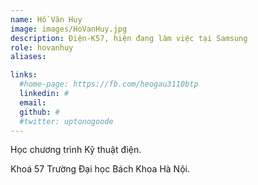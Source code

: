 ```yaml
---
name: Hồ Văn Huy
image: images/HoVanHuy.jpg
description: Điện-K57, hiện đang làm việc tại Samsung
role: hovanhuy
aliases:

links:
  #home-page: https://fb.com/heogau3110btp
  linkedin: #
  email: 
  github: #
  #twitter: uptonogoode
---
```


Học chương trình Kỹ thuật điện.

Khoá 57 Trường Đại học Bách Khoa Hà Nội.
